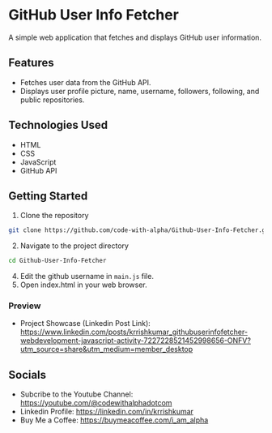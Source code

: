 # GitHub User Info Fetcher
A simple web application that fetches and displays GitHub user information.

## Features
- Fetches user data from the GitHub API.
- Displays user profile picture, name, username, followers, following, and public repositories.

## Technologies Used
- HTML
- CSS
- JavaScript
- GitHub API

## Getting Started

1. Clone the repository
```bash
git clone https://github.com/code-with-alpha/Github-User-Info-Fetcher.git
```
2. Navigate to the project directory
```bash
cd Github-User-Info-Fetcher
```
4. Edit the github username in `main.js` file.
3. Open index.html in your web browser.

### Preview
- Project Showcase (Linkedin Post Link): https://www.linkedin.com/posts/krrishkumar_githubuserinfofetcher-webdevelopment-javascript-activity-7227228521452998656-ONFV?utm_source=share&utm_medium=member_desktop

## Socials
- Subcribe to the Youtube Channel: https://youtube.com/@codewithalphadotcom
- Linkedin Profile: https://linkedin.com/in/krrishkumar
- Buy Me a Coffee: https://buymeacoffee.com/i_am_alpha